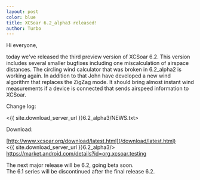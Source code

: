 ```yaml
---
layout: post
color: blue
title: XCSoar 6.2_alpha3 released!
author: Turbo
---
```

Hi everyone,

today we've released the third preview version of XCSoar 6.2.
This version includes several smaller bugfixes including one 
miscalculation of airspace distances. The circling wind calculator that 
was broken in 6.2_alpha2 is working again. In addition to that John have 
developed a new wind algorithm that replaces the ZigZag mode. It should 
bring almost instant wind measurements if a device is connected that 
sends airspeed information to XCSoar.

Change log:

 <{{ site.download_server_url }}6.2_alpha3/NEWS.txt>

Download:

 [http://www.xcsoar.org/download/latest.html](/download/latest.html)  
 <{{ site.download_server_url }}6.2_alpha3/>  
 <https://market.android.com/details?id=org.xcsoar.testing>

The next major release will be 6.2, going beta soon.  
The 6.1 series will be discontinued after the final release 6.2.

